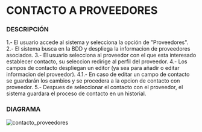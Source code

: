 # CONTACTO A PROVEEDORES
### DESCRIPCIÓN

1.- El usuario accede al sistema y selecciona la opción de "Proveedores".
2.- El sistema busca en la BDD y despliega la informacion de proveedores asociados.
3.- El usuario selecciona al proveedor con el que esta interesado establecer contacto, su seleccion redirige al perfil del proveedor.
4.- Los campos de contacto despliegan un editor (ya sea para añadir o editar informacion del proveedor).
  4.1.- En caso de editar un campo de contacto se guardarán los cambios y se procedera a la opcion de contacto con proveedor.
5.- Despues de seleccionar el contacto con el proveedor, el sistema guardara el proceso de contacto en un historial.

### DIAGRAMA

![contacto_proveedores](https://user-images.githubusercontent.com/22714140/29719644-f58c5338-8984-11e7-9010-321b99fefbb1.png)
